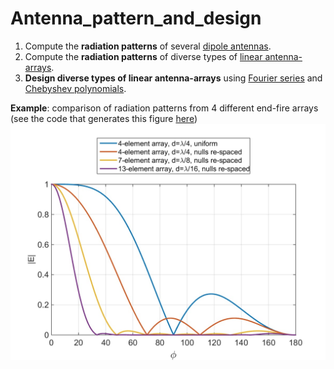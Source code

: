 # Antenna_pattern_and_design
1. Compute the **radiation patterns** of several [dipole antennas](dipole/).
2. Compute the **radiation patterns** of diverse types of [linear antenna-arrays](broadside_endfire/).
3. **Design diverse types of linear antenna-arrays** using [Fourier series](fourier/) and [Chebyshev polynomials](chebyshev/). 

**Example**: comparison of radiation patterns from 4 different end-fire arrays (see the code that generates this figure [here](broadside_endfire/null_spacing_Comparison.m))
![example1](figs/Radiation_pattern.jpg)

